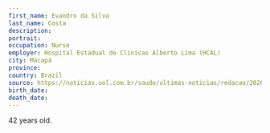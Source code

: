 ```yaml
---
first_name: Evandro da Silva
last_name: Costa
description: 
portrait: 
occupation: Nurse
employer: Hospital Estadual de Clínicas Alberto Lima (HCAL)
city: Macapá
province: 
country: Brazil
source: https://noticias.uol.com.br/saude/ultimas-noticias/redacao/2020/05/17/antes-de-morrer-enfermeiro-pede-socorro-a-colegas-estou-agonizando.htm
birth_date: 
death_date: 
---
```


42 years old.